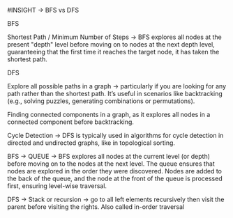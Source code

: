 #INSIGHT -> BFS vs DFS

BFS

Shortest Path / Minimum Number of Steps -> BFS explores all nodes at the present "depth" level before moving on to nodes at the next depth level, guaranteeing that the first time it reaches the target node, it has taken the shortest path.

DFS

Explore all possible paths in a graph -> particularly if you are looking for any path rather than the shortest path. It’s useful in scenarios like backtracking (e.g., solving puzzles, generating combinations or permutations).

Finding connected components in a graph, as it explores all nodes in a connected component before backtracking.

Cycle Detection -> DFS is typically used in algorithms for cycle detection in directed and undirected graphs, like in topological sorting.

BFS -> QUEUE -> BFS explores all nodes at the current level (or depth) before moving on to the nodes at the next level. The queue ensures that nodes are explored in the order they were discovered. Nodes are added to the back of the queue, and the node at the front of the queue is processed first, ensuring level-wise traversal.

DFS -> Stack or recursion -> go to all left elements recursively then visit the parent before visiting the rights. Also called in-order traversal